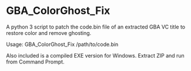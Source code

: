 # GBA_ColorGhost_Fix
A python 3 script to patch the code.bin file of an extracted GBA VC title to restore color and remove ghosting.

Usage:
GBA_ColorGhost_Fix /path/to/code.bin

Also included is a compiled EXE version for Windows. Extract ZIP and run from Command Prompt.
